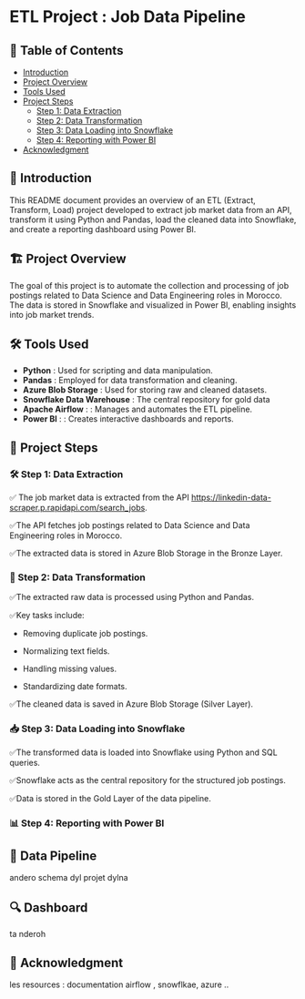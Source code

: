 # ETL Project : Job Data Pipeline

## 📌 Table of Contents
- [Introduction](#introduction)
- [Project Overview](#project-overview)
- [Tools Used](#tools-used)
- [Project Steps](#project-steps)
  - [Step 1: Data Extraction](#step-1-extraction-des-données)
  - [Step 2: Data Transformation](#step-2-transformation-des-données)
  - [Step 3: Data Loading into Snowflake](#step-3-chargement-des-données)
  - [Step 4: Reporting with Power BI](#step-4-visualisation-des-données)
- [Acknowledgment](#acknowledgment)


## 🎯 Introduction
This README document provides an overview of an ETL (Extract, Transform, Load) project developed to extract job market data from an API, transform it using Python and Pandas, load the cleaned data into Snowflake, and create a reporting dashboard using Power BI.

## 🏗️ Project Overview
The goal of this project is to automate the collection and processing of job postings related to Data Science and Data Engineering roles in Morocco. The  data is stored in Snowflake and visualized in Power BI, enabling insights into job market trends.

## 🛠️ Tools Used
- **Python** : Used for scripting and data manipulation.
- **Pandas** : Employed for data transformation and cleaning.
- **Azure Blob Storage** :  Used for storing raw and cleaned datasets.
- **Snowflake Data Warehouse** : The central repository for gold data
- **Apache Airflow** : : Manages and automates the ETL pipeline.
- **Power BI** : : Creates interactive dashboards and reports.

## 📌 Project Steps

### 🛠 Step 1: Data Extraction

✅ The job market data is extracted from the API https://linkedin-data-scraper.p.rapidapi.com/search_jobs.

✅The API fetches job postings related to Data Science and Data Engineering roles in Morocco.

✅The extracted data is stored in Azure Blob Storage in the Bronze Layer. 

### 🔄 Step 2: Data Transformation


✅The extracted raw data is processed using Python and Pandas.

✅Key tasks include:

   - Removing duplicate job postings.

   - Normalizing text fields.

   - Handling missing values.

   - Standardizing date formats.

✅The cleaned data is saved in Azure Blob Storage (Silver Layer).

### 📥 Step 3: Data Loading into Snowflake
✅The transformed data is loaded into Snowflake using Python and SQL queries.

✅Snowflake acts as the central repository for the structured job postings.

✅Data is stored in the Gold Layer of the data pipeline.

### 📊 Step 4: Reporting with Power BI


## 🎨 Data Pipeline
andero schema dyl projet dylna 

## 🔍 Dashboard
ta nderoh 

## 🙏 Acknowledgment
les resources : documentation airflow , snowflkae, azure ..

